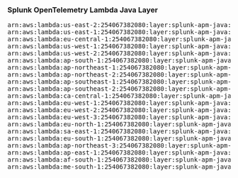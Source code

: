 <h3>Splunk OpenTelemetry Lambda Java Layer</h3>

<pre>
arn:aws:lambda:us-east-2:254067382080:layer:splunk-apm-java:69
arn:aws:lambda:us-east-1:254067382080:layer:splunk-apm-java:6
arn:aws:lambda:eu-central-1:254067382080:layer:splunk-apm-java:6
arn:aws:lambda:us-west-1:254067382080:layer:splunk-apm-java:6
arn:aws:lambda:us-west-2:254067382080:layer:splunk-apm-java:6
arn:aws:lambda:ap-south-1:254067382080:layer:splunk-apm-java:6
arn:aws:lambda:ap-northeast-1:254067382080:layer:splunk-apm-java:6
arn:aws:lambda:ap-northeast-2:254067382080:layer:splunk-apm-java:6
arn:aws:lambda:ap-southeast-1:254067382080:layer:splunk-apm-java:6
arn:aws:lambda:ap-southeast-2:254067382080:layer:splunk-apm-java:6
arn:aws:lambda:ca-central-1:254067382080:layer:splunk-apm-java:6
arn:aws:lambda:eu-west-1:254067382080:layer:splunk-apm-java:6
arn:aws:lambda:eu-west-2:254067382080:layer:splunk-apm-java:6
arn:aws:lambda:eu-west-3:254067382080:layer:splunk-apm-java:6
arn:aws:lambda:eu-north-1:254067382080:layer:splunk-apm-java:6
arn:aws:lambda:sa-east-1:254067382080:layer:splunk-apm-java:6
arn:aws:lambda:eu-south-1:254067382080:layer:splunk-apm-java:6
arn:aws:lambda:ap-northeast-3:254067382080:layer:splunk-apm-java:6
arn:aws:lambda:ap-east-1:254067382080:layer:splunk-apm-java:6
arn:aws:lambda:af-south-1:254067382080:layer:splunk-apm-java:6
arn:aws:lambda:me-south-1:254067382080:layer:splunk-apm-java:6
</pre>
